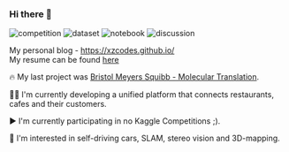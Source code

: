 ### Hi there 👋

![competition](https://road-to-kaggle-grandmaster.vercel.app/api/badges/dwdkills/competition)
![dataset](https://road-to-kaggle-grandmaster.vercel.app/api/badges/dwdkills/dataset)
![notebook](https://road-to-kaggle-grandmaster.vercel.app/api/badges/dwdkills/notebook)
![discussion](https://road-to-kaggle-grandmaster.vercel.app/api/badges/dwdkills/discussion)

My personal blog - https://xzcodes.github.io/
<br>
My resume can be found [here](https://cutt.ly/xQNoKA5)

🔥 My last project was [Bristol Meyers Squibb - Molecular Translation](https://github.com/xzcodes/BMS-Molecular-Translation).


👨‍💻 I'm currently developing a unified platform that connects restaurants, cafes and their customers. 


▶️ I'm currently participating in no Kaggle Competitions ;).  


🚗 I'm interested in self-driving cars, SLAM, stereo vision and 3D-mapping.  



